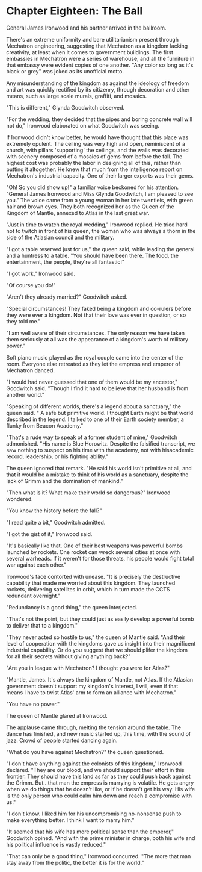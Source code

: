 # Chapter Eighteen: The Ball

General James Ironwood and his partner arrived in the ballroom.

There's an extreme uniformity and bare utilitarianism present through Mechatron engineering, suggesting that Mechatron as a kingdom lacking creativity, at least when it comes to government buildings. The first embassies in Mechatron were a series of warehouse, and all the furniture in that embassy were evident copies of one another. "Any color so long as it's black or grey" was joked as its unofficial motto.

Any misunderstanding of the kingdom as against the ideology of freedom and art was quickly rectified by its citizenry, through decoration and other means, such as large scale murals, graffiti, and mosaics.

"This is different," Glynda Goodwitch observed.

"For the wedding, they decided that the pipes and boring concrete wall will not do," Ironwood elaborated on what Goodwitch was seeing.

If Ironwood didn't know better, he would have thought that this place was extremely opulent. The ceiling was very high and open, reminiscent of a church, with pillars 'supporting' the ceilings, and the walls was decorated with scenery composed of a mosaics of gems from before the fall. The highest cost was probably the labor in designing all of this, rather than putting it altogether. He knew that much from the intelligence report on Mechatron's industrial capacity. One of their larger exports was their gems.

"Oh! So you did show up!" a familiar voice beckoned for his attention. "General James Ironwood and Miss Glynda Goodwitch, I am pleased to see you." The voice came from a young woman in her late twentieis, with green hair and brown eyes. They both recognized her as the Queen of the Kingdom of Mantle, annexed to Atlas in the last great war.

"Just in time to watch the royal wedding," Ironwood replied. He tried hard not to twitch in front of his queen, the woman who was always a thorn in the side of the Atlasian council and the military.

"I got a table reserved just for us," the queen said, while leading the general and a huntress to a table. "You should have been there. The food, the entertainment, the people, they're all fantastic!"

"I got work," Ironwood said.

"Of course you do!"

"Aren't they already married?" Goodwitch asked.

"Special circumstances! They faked being a kingdom and co-rulers before they were ever a kingdom. Not that their love was ever in question, or so they told me."

"I am well aware of their circumstances. The only reason we have taken them seriously at all was the appearance of a kingdom's worth of military power."

Soft piano music played as the royal couple came into the center of the room. Everyone else retreated as they let the empress and emperor of Mechatron danced.

"I would had never guessed that one of them would be my ancestor," Goodwitch said. "Though I find it hard to believe that her husband is from another world."

"Speaking of different worlds, there's a legend about a sanctuary," the queen said. " A safe but primitive world. I thought Earth might be that world described in the legend. I talked to one of their Earth society member, a flunky from Beacon Academy."

"That's a rude way to speak of a former student of mine," Goodwitch admonished. "His name is Blue Horowitz. Despite the falsified transcript, we saw nothing to suspect on his time with the academy, not with hisacademic record, leadership, or his fighting ability."

The queen ignored that remark. "He said his world isn't primitive at all, and that it would be a mistake to think of his world as a sanctuary, despite the lack of Grimm and the domination of mankind."

"Then what is it? What make their world so dangerous?" Ironwood wondered.

"You know the history before the fall?"

"I read quite a bit," Goodwitch admitted.

"I got the gist of it," Ironwood said.

"It's basically like that. One of their best weapons was powerful bombs launched by rockets. One rocket can wreck several cities at once with several warheads. If it weren't for those threats, his people would fight total war against each other."

Ironwood's face contorted with unease. "It is precisely the destructive capability that made me worried about this kingdom. They launched rockets, delivering satellites in orbit, which in turn made the CCTS redundant overnight."

"Redundancy is a good thing," the queen interjected.

"That's not the point, but they could just as easily develop a powerful bomb to deliver that to a kingdom."

"They never acted so hostile to us," the queen of Mantle said. "And their level of cooperation with the kingdoms gave us insight into their magnificent industrial capability. Or do you suggest that we should plifer the kingdom for all their secrets without giving anything back?"

"Are you in league with Mechatron? I thought you were for Atlas?"

"Mantle, James. It's always the kingdom of Mantle, not Atlas. If the Atlasian government doesn't support my kingdom's interest, I will, even if that means I have to twist Atlas' arm to form an alliance with Mechatron."

"You have no power."

The queen of Mantle glared at Ironwood.

The applause came through, melting the tension around the table. The dance has finished, and new music started up, this time, with the sound of jazz. Crowd of people started dancing again.

"What do you have against Mechatron?" the queen questioned.

"I don't have anything against the colonists of this kingdom," Ironwood declared. "They are our blood, and we should support their effort in this frontier. They should have this land as far as they could push back against the Grimm. But...that man the empress is marrying is volatile. He gets angry when we do things that he doesn't like, or if he doesn't get his way. His wife is the only person who could calm him down and reach a compromise with us."

"I don't know. I liked him for his uncompromising no-nonsense push to make everything better. I think I want to marry him."

"It seemed that his wife has more political sense than the emperor," Goodwitch opined. "And with the prime minister in charge, both his wife and his political influence is vastly reduced."

"That can only be a good thing," Ironwood concurred. "The more that man stay away from the politic, the better it is for the world."
